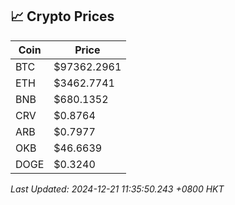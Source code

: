 ## 📈 Crypto Prices

| Coin | Price |
| ---- | ----- |
| BTC | $97362.2961 |
| ETH | $3462.7741 |
| BNB | $680.1352 |
| CRV | $0.8764 |
| ARB | $0.7977 |
| OKB | $46.6639 |
| DOGE | $0.3240 |

_Last Updated: 2024-12-21 11:35:50.243 +0800 HKT_
